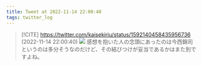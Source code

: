 ```yaml
---
title: Tweet at 2022-11-14 22:00:40
tags: twitter_log
---
```


> [!CITE] https://twitter.com/kaisekiriu/status/1592140458435956736 (2022-11-14 22:00:40)
> ![](https://twitter.com/kaisekiriu/status/1592140458435956736)
> 感想を抱いた人の念頭にあったのは今西錦司というのは多分そうなのだけど、その結びつけが妥当であるかはまた別ですよね。
